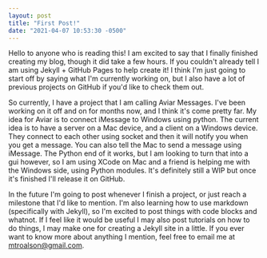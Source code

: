 ```yaml
---
layout: post
title: "First Post!"
date: "2021-04-07 10:53:30 -0500"
---
```

Hello to anyone who is reading this! I am excited to say that I finally finished creating my blog, though it did take a few hours. If you couldn't already tell I am using Jekyll + GitHub Pages to help create it! I think I'm just going to start off by saying what I'm currently working on, but I also have a lot of previous projects on GitHub if you'd like to check them out.

So currently, I have a project that I am calling Aviar Messages. I've been working on it off and on for months now, and I think it's come pretty far. My idea for Aviar is to connect iMessage to Windows using python. The current idea is to have a server on a Mac device, and a client on a Windows device. They connect to each other using socket and then it will notify you when you get a message. You can also tell the Mac to send a message using iMessage. The Python end of it works, but I am looking to turn that into a gui however, so I am using XCode on Mac and a friend is helping me with the Windows side, using Python modules. It's definitely still a WIP but once it's finished I'll release it on GitHub.

In the future I'm going to post whenever I finish a project, or just reach a milestone that I'd like to mention. I'm also learning how to use markdown (specifically with Jekyll), so I'm excited to post things with code blocks and whatnot. If I feel like it would be useful I may also post tutorials on how to do things, I may make one for creating a Jekyll site in a little. If you ever want to know more about anything I mention, feel free to email me at [mtroalson@gmail.com].

[mtroalson@gmail.com]: mailto:mtroalson@gmail.com
